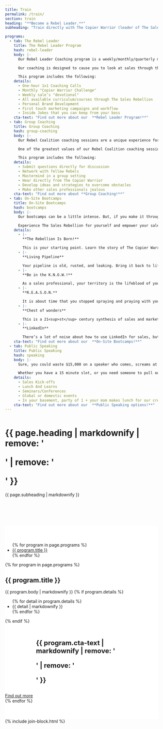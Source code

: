 ```yaml
---
title: Train
permalink: /train/
section: train
heading: "**Become a Rebel Leader.**"
subheading: "Train directly with The Copier Warrior (leader of The Sales Rebellion) or one of his appointed Rebel Leaders that have been recruited from the highest ranks across the sales landscape. **We have many forms of coaching, training, and development programs to suit any need you or your company may have.**"

programs:
  - tab: The Rebel Leader
    title: The Rebel Leader Program
    hash: rebel-leader
    body: |-
      Our Rebel Leader Coaching program is a weekly/monthly/quarterly model. It includes campaign creation tactics, personal brand development, monthly challenges, and on-going personal sales development.

      Our coaching is designed to cause you to look at sales through the eyes of our Rebellion. This causes you to drive more activity, build more relationships, increase the quality of interactions with your prospects.  We help you build the skills needed to take your career to the top of every mountain you want to climb.

      This program includes the following:
    details:
      - One-hour 1x1 Coaching Calls
      - Monthly "Copier Warrior Challenge"
      - Weekly sale’s "devotional"
      - All available curriculum/courses through The Sales Rebellion
      - Personal Brand Development
      - First touch marketing campaigns and workflow
      - Inside Jokes that you can keep from your boss
    cta-text: "Find out more about our  **Rebel Leader Program!**"
  - tab: Group Coaching
    title: Group Coaching
    hash: group-coaching
    body: |-
      Our Rebel Coalition coaching sessions are a unique experience for everyone involved. Conducted via webinar transmission, the Rebel Coalition brings struggles and achievement to the table to be discussed. The room gets capped off at 5 people and each person has a chance to engage the supreme leader (AKA The Copier Warrior) directly.

      One of the greatest values of our Rebel Coalition coaching sessions is that you will hear from, and engage with, others around the sales world who are rebelling against the status quo.

      This program includes the following:
    details:
      - Submit questions directly for discussion
      - Network with fellow Rebels
      - Mastermind in a group setting
      - Hear directly from The Copier Warrior
      - Develop ideas and strategies to overcome obstacles
      - Make other sales professionals jealous
    cta-text: "Find out more about **Group Coaching!**"
  - tab: On-Site Bootcamps
    title: On-Site Bootcamps
    hash: bootcamps
    body: |-
      Our bootcamps can be a little intense. But, if you make it through, it’s hard to leave the same. Bootcamps are a chance to test the waters. Maybe you’ve heard the people whispering of our Rebellion and it made you curious. Maybe you caught a glimpse of the difference we bring to the sales world and want to know more. Regardless of your reason, the time is now.

      Experience The Sales Rebellion for yourself and empower your sales force! This list is a few of the most popular boot camps:
    details:
      - |-
        **The Rebellion Is Born!**

        This is your starting point. Learn the story of The Copier Warrior and hear more about the rebellion methodology. Understand habits, attitudes, and mindsets. Discuss the psychology of the sale, interrupt marketing, and your social presence. Gain wisdom and fall in love with our Rebellion from a 30,000 foot view.
      - |-
        **Living Pipeline**

        Your pipeline is old, rusted, and leaking. Bring it back to life! This workshop takes a strategic communication approach to building long term relationships with every prospect you talk to. Do not send a flyer every six months and expect to gain an opportunity to submit a proposal. We’ll show you the best way to develop a long term relationship, earn credibility, and cause an awakening for your prospects at any stage of their sales cycle.
      - |-
        **Be in the K.N.O.W.!**

        As a sales professional, your territory is the lifeblood of your success. It’s time you treat it as such! Learn the approach of our Sales Wanderer theory and make an impact on your community that people will not soon forget. Dial with purpose, uncover more opportunities, and tap into the full potential of this unexplored land. Choose Legendary!
      - |-
        **R.E.A.S.O.N.**

        It is about time that you stopped spraying and praying with your pitch and started giving people a R.E.A.S.O.N. to listen. Learn how to prospect in a more meaningful and productive way. Tell your story, disrupt a buyer’s normal patterns, and develop new business relationships. Oh yea, and set more appointments than you ever thought possible! Discover our interrupt marketing and first touch pieces with a special adaptation for BDRs and SDRs alike. Start sharing your R.E.A.S.O.N.!
      - |-
        **Chest of wonders**

        This is a 21<sup>st</sup> century synthesis of sales and marketing. See what it takes to create effective marketing pieces that people not only respond to, but truly enjoy. Make heads turn and confidence rise with this informative and engaging session. Don’t become another number in the sales bullpen, write the next chapter of your sales legacy.
      - |-
        **LinkedIn**

        There’s a lot of noise about how to use LinkedIn for sales, but we have an approach that is sure to build your LinkedIn into an asset that most salespeople are not leveraging. This is not just about prospecting on LinkedIn, it’s about incorporating the platform into the many tools you already use. This bootcamp is about making you a real person and humanizing the sales process. It is about content, visibility, and building your personal brand. It is time for you to rise might sales warrior!
    cta-text: "Find out more about our  **On-Site Bootcamps!**"
  - tab: Public Speaking
    title: Public Speaking
    hash: speaking
    body: |-
      Sure, you could waste $15,000 on a speaker who comes, screams at your audience for an hour, and skips away with three quarters of the event budget. Or you could hire The Sales Rebellion, still pay $15,000, but leave your audience with a message that changes their lives forever. Give the people what they deserve!

      Whether you have a 15 minute slot, or you need someone to pull out a filibuster, The Sales Rebellion is here to serve. Let the Copier Warrior himself set your organization on fire with any one of his impactful, sales-driven keynote speeches. Here are just a few of the events that stand to benefit from our sales rhetoric:
    details:
      - Sales Kick-offs
      - Lunch And Learns
      - Seminars/Conferences
      - Global or domestic events
      - In your basement, party of 1 + your mom makes lunch for our crew
    cta-text: "Find out more about our  **Public Speaking options!**"
---
```


<div class="row" style="margin-bottom:80px">
  <div class="column medium-8 medium-offset-2 inverse text-center">
    <h1 class="text-xlarge">{{ page.heading | markdownify | remove: '<p>' | remove: '</p>' }}</h1>
    <p>{{ page.subheading | markdownify }}</p>
  </div>
</div>
<div style="background-color:#fff;padding-top:40px">
  <div class="row" style="padding-bottom:50px">
    <div class="column medium-8 medium-offset-2" style="background:#fff">
      <ul class="tabs" data-deep-link="true" data-update-history="true" data-deep-link-smudge="true" data-deep-link-smudge-delay="500" id="rebellion-tabs" data-responsive-accordion-tabs="tabs small-accordion large-tabs">
        {% for program in page.programs %}
        <li class="tabs-title{% if forloop.first %} is-active{% endif %}"><a href="#{{ program.hash }}"{% if forloop.first %} aria-selected="true"{% endif %}>{{ program.title }}</a></li>
        {% endfor %}
      </ul>
      <div class="tabs-content" data-tabs-content="rebellion-tabs">
        {% for program in page.programs %}
        <div class="tabs-panel{% if forloop.first %} is-active{% endif %}" id="{{ program.hash }}">
          <h2>{{ program.title }}</h2>
          {{ program.body | markdownify }}
          {% if program.details %}
          <ul>
          {% for detail in program.details %}
            <li>{{ detail | markdownify }}</li>
          {% endfor %}
          </ul>
          {% endif %}
          <div class="cta-container text-center" style="margin-top:50px">
            <h2 style="font-size:22px;margin:0 auto 30px;max-width:300px">{{ program.cta-text | markdownify | remove: '<p>' | remove: '</p>' }}</h2>
            <a class="button secondary" href="mailto:dale@thesalesrebellion.com?subject={{ program.title | url_escape }}!">Find out more</a>
          </div>
        </div>
        {% endfor %}
      </div>
    </div>
  </div>
</div>
{% include join-block.html %}
